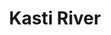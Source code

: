 ---
title: "Kasti River"
title_bn: "কাস্তি নদী"
description: "This river comes out from Sonai river at Madhabpur Upazilla, habiganj that fallen into Longan Balvadro river near Nasirnagar."
---